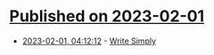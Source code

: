 # [Published on 2023-02-01](index.md)

* [2023-02-01, 04:12:12](https://news.ycombinator.com/item?id=34606254) - [Write Simply](http://www.paulgraham.com/simply.html)
